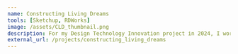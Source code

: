 ```yaml
---
name: Constructing Living Dreams
tools: [Sketchup, RDWorks]
image: /assets/CLD_thumbnail.png
description: For my Design Technology Innovation project in 2024, I worked with a team to redesign SUTD Hostels' common garden!
external_url: /projects/constructing_living_dreams
---
```


